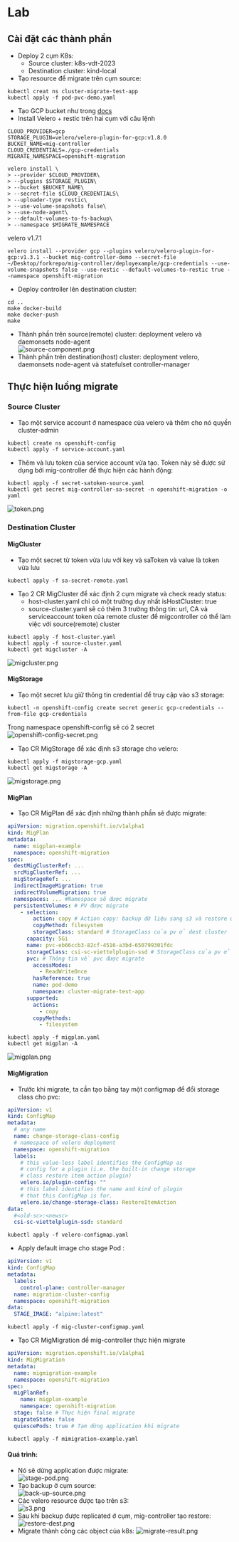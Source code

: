 # Lab
## Cài đặt các thành phần
- Deploy 2 cụm K8s: 
  - Source cluster: k8s-vdt-2023 
  - Destination cluster: kind-local
- Tạo resource để migrate trên cụm source:
```shell
kubectl creat ns cluster-migrate-test-app
kubectl apply -f pod-pvc-demo.yaml
```
- Tạo GCP bucket như trong [docs](https://github.com/vmware-tanzu/velero-plugin-for-gcp)
- Install Velero + restic trên hai cụm với câu lệnh
```shell
CLOUD_PROVIDER=gcp
STORAGE_PLUGIN=velero/velero-plugin-for-gcp:v1.8.0
BUCKET_NAME=mig-controller
CLOUD_CREDENTIALS=./gcp-credentials
MIGRATE_NAMESPACE=openshift-migration
```
```shell
velero install \
> --provider $CLOUD_PROVIDER\
> --plugins $STORAGE_PLUGIN\
> --bucket $BUCKET_NAME\
> --secret-file $CLOUD_CREDENTIALS\
> --uploader-type restic\
> --use-volume-snapshots false\
> --use-node-agent\
> --default-volumes-to-fs-backup\
> --namespace $MIGRATE_NAMESPACE
```

velero v1.7.1
```shell
velero install --provider gcp --plugins velero/velero-plugin-for-gcp:v1.3.1 --bucket mig-controller-demo --secret-file ~/Desktop/forkrepo/mig-controller/deployexample/gcp-credentials --use-volume-snapshots false --use-restic --default-volumes-to-restic true --namespace openshift-migration

```
- Deploy controller lên destination cluster:
```shell
cd ..
make docker-build
make docker-push
make 
```
- Thành phần trên source(remote) cluster: deployment velero và daemonsets node-agent  
![source-component.png](img/source-component.png)
- Thành phần trên destination(host) cluster: deployment velero, daemonsets node-agent và statefulset controller-manager  

## Thực hiện luồng migrate
### Source Cluster
- Tạo một service account ở namespace của velero và thêm cho nó quyền cluster-admin
```shell
kubectl create ns openshift-config
kubectl apply -f service-account.yaml
```
- Thêm và lưu token của service account vừa tạo. Token này sẽ được sử dụng bởi mig-controller để thực hiện các hành động:
```shell
kubectl apply -f secret-satoken-source.yaml
kubectl get secret mig-controller-sa-secret -n openshift-migration -o yaml 
```
![token.png](img/token.png)
### Destination Cluster
#### MigCluster
- Tạo một secret từ token vừa lưu với key và saToken và value là token vừa lưu
```shell
kubectl apply -f sa-secret-remote.yaml
```
- Tạo 2 CR MigCluster để xác định 2 cụm migrate và check ready status:
  - host-cluster.yaml chỉ có một trường duy nhất isHostCluster: true
  - source-cluster.yaml sẽ có thêm 3 trường thông tin: url, CA và serviceaccount token của remote cluster để migcontroller có thể làm việc với source(remote) cluster
```shell
kubectl apply -f host-cluster.yaml
kubectl apply -f source-cluster.yaml
kubectl get migcluster -A
```
![migcluster.png](img/migcluster.png)
#### MigStorage
- Tạo một secret lưu giữ thông tin credential để truy cập vào s3 storage:
```shell
kubectl -n openshift-config create secret generic gcp-credentials --from-file gcp-credentials
```
Trong namespace openshift-config sẽ có 2 secret  
![openshift-config-secret.png](img/openshift-config-secret.png)
- Tạo CR MigStorage để xác định s3 storage cho velero:
```shell
kubectl apply -f migstorage-gcp.yaml
kubectl get migstorage -A
```
![migstorage.png](img/migstorage.png)
#### MigPlan
- Tạo CR MigPlan để xác định những thành phần sẽ được migrate:
```yaml
apiVersion: migration.openshift.io/v1alpha1
kind: MigPlan
metadata:
  name: migplan-example
  namespace: openshift-migration
spec:
  destMigClusterRef: ... 
  srcMigClusterRef: ...
  migStorageRef: ...
  indirectImageMigration: true 
  indirectVolumeMigration: true
  namespaces: ... #Namespace sẽ được migrate
  persistentVolumes: # PV được migrate
    - selection:
        action: copy # Action copy: backup dữ liệu sang s3 và restore ở destination cluster
        copyMethod: filesystem
        storageClass: standard # StorageClass của pv ở dest cluster
      capacity: 5Gi
      name: pvc-eb66ccb3-82cf-4516-a3bd-650799301fdc
      storageClass: csi-sc-viettelplugin-ssd # StorageClass của pv ở source cluster
      pvc: # Thông tin về pvc được migrate
        accessModes:
          - ReadWriteOnce
        hasReference: true
        name: pod-demo
        namespace: cluster-migrate-test-app
      supported:
        actions:
          - copy
        copyMethods:
          - filesystem
```
```shell
kubectl apply -f migplan.yaml
kubectl get migplan -A
```
![migplan.png](img/migplan.png)

#### MigMigration
- Trước khi migrate, ta cần tạo bằng tay một configmap để đổi storage class cho pvc:
```yaml
apiVersion: v1
kind: ConfigMap
metadata:
  # any name
  name: change-storage-class-config
  # namespace of velero deployment 
  namespace: openshift-migration
  labels:
    # this value-less label identifies the ConfigMap as
    # config for a plugin (i.e. the built-in change storage
    # class restore item action plugin)
    velero.io/plugin-config: ""
    # this label identifies the name and kind of plugin
    # that this ConfigMap is for.
    velero.io/change-storage-class: RestoreItemAction
data:
  #<old-sc>:<newsc>
  csi-sc-viettelplugin-ssd: standard
```
```shell
kubectl apply -f velero-configmap.yaml
```
- Apply default image cho stage Pod :
```yaml
apiVersion: v1
kind: ConfigMap
metadata:
  labels:
    control-plane: controller-manager
  name: migration-cluster-config
  namespace: openshift-migration
data:
  STAGE_IMAGE: "alpine:latest"
```
```shell
kubectl apply -f mig-cluster-configmap.yaml
```
- Tạo CR MigMigration để mig-controller thực hiện migrate
```yaml
apiVersion: migration.openshift.io/v1alpha1
kind: MigMigration
metadata:
  name: migmigration-example
  namespace: openshift-migration
spec:
  migPlanRef:
    name: migplan-example
    namespace: openshift-migration
  stage: false # Thực hiện final migrate
  migrateState: false 
  quiescePods: true # Tạm dừng application khi migrate
```
```shell
kubectl apply -f mimigration-example.yaml
```

#### Quá trình:
- Nó sẽ dừng application được migrate:  
![stage-pod.png](img/stage-pod.png)
- Tạo backup ở cụm source:  
![back-up-source.png](img/back-up-source.png)
- Các velero resource được tạo trên s3:  
![s3.png](img/s3.png)
- Sau khi backup được replicated ở cụm, mig-controller tạo restore:
![restore-dest.png](img/restore-dest.png)
- Migrate thành công các object của k8s:
![migrate-result.png](img/migrate-result.png)
